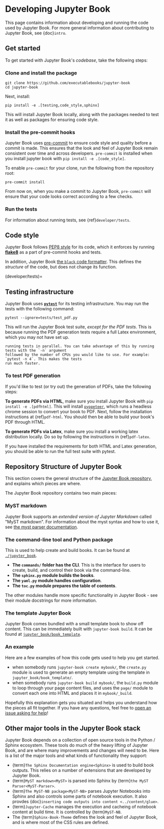 # Developing Jupyter Book

This page contains information about developing and running the code used by
Jupyter Book. For more general information about contributing to Jupyter Book,
see {doc}`intro`.

## Get started

To get started with Jupyter Book's *codebase*, take the following steps:

### Clone and install the package

```
git clone https://github.com/executablebooks/jupyter-book
cd jupyter-book
```

Next, install:

```
pip install -e .[testing,code_style,sphinx]
```

This will install Jupyter Book locally, along with the packages needed to test it
as well as packages for ensuring code style.

### Install the pre-commit hooks

Jupyter Book uses [pre-commit](https://pre-commit.com/) to ensure code style
and quality before a commit is made. This ensures that the look and feel of Jupyter Book
remain consistent over time and across developers. `pre-commit` is installed when you
install jupyter book with `pip install -e .[code_style]`.

To enable `pre-commit` for your clone, run the following from the repository root:

```
pre-commit install
```

From now on, when you make a commit to Jupyter Book, `pre-commit` will ensure that your
code looks correct according to a few checks.

### Run the tests

For information about running tests, see {ref}`developer/tests`.

## Code style

Jupyter Book follows [PEP8 style](https://www.python.org/dev/peps/pep-0008/) for its
code, which it enforces by running [**flake8**](https://pypi.org/project/flake8/) as a
part of pre-commit hooks and tests.

In addition, Jupyter Book [the `black` code formatter](https://black.readthedocs.io/en/stable/).
This defines the *structure* of the code, but does not change its function.

(developer/tests)=
## Testing infrastructure

Jupyter Book uses [**`pytest`**](https://docs.pytest.org/en/latest/) for its testing
infrastructure. You may run the tests with the following command:

```
pytest --ignore=tests/test_pdf.py
```

This will run the Jupyter Book test suite, *except for the PDF tests*. This is because
running the PDF generation tests require a full Latex environment, which you may not have
set up.

```{note} Jupyter Book makes use of [pytest-xdist](https://github.com/pytest-dev/pytest-xdist) for
running tests in parallel. You can take advantage of this by running tests with the `-n` argument
followed by the number of CPUs you would like to use. For example: `pytest -n 4`. This makes the tests
run much faster.
```


### To test PDF generation

If you'd like to test (or try out) the generation of PDFs, take the following steps:

**To generate PDFs via HTML**, make sure you install Jupyter Book with
`pip install -e .[pdfhtml]`. This will install [`pyppeteer`](https://github.com/pyppeteer/pyppeteer),
which runs a headless chrome session to convert your book to PDF. Next, follow
the installation instructions at {ref}`pdf-html`. You should then be able to build your
book's PDF through HTML.

**To generate PDFs via Latex**, make sure you install a working latex distribution locally.
Do so by following the instructions in {ref}`pdf-latex`.

If you have installed the requirements for both HTML and Latex generation, you should
be able to run the full test suite with pytest.


## Repository Structure of Jupyter Book

This section covers the general structure of the
[Jupyter Book repository](https://github.com/executablebooks/jupyter-book), and
explains which pieces are where.

The Jupyter Book repository contains two main pieces:

### MyST markdown

Jupyter Book supports an *extended version of Jupyter Markdown* called "MyST markdown".
For information about the myst syntax and how to use it, see
[the myst parser documentation](https://myst-parser.readthedocs.io/en/latest/using/syntax.html).

### The command-line tool and Python package

This is used to help create and build books.
It can be found at [`./jupyter_book`](https://github.com/executablebooks/jupyter-book/tree/master/jupyter_book).
* **The `commands/` folder has the CLI**. This is the interface for users to create,
  build, and control their book via the command-line.
* **The `sphinx.py` module builds the books**.
* **The `yaml.py` module handles configuration**.
* **The `toc.py` module prepares the table of contents**.

The other modules handle more specific functionality in Jupyter Book - see their
module docstrings for more information.

### The template Jupyter Book

Jupyter Book comes bundled with a small template book to show off content. This can
be immediately built with `jupyter-book build`. It can be found at
[`jupyter_book/book_template`](https://github.com/executablebooks/jupyter-book/tree/master/jupyter_book/book_template).

### An example

Here are a few examples of how this code gets used to help you get started.

* when somebody runs `jupyter-book create mybook/`, the `create.py` module is used to generate an empty template using the template in `jupyter_book/book_template/`.
* when somebody runs `jupyter-book build mybook/`, the `build.py` module to loop through your page content files,
  and uses the `page/` module to convert each one into HTML and places it in `mybook/_build`.

Hopefully this explanation gets you situated and helps you understand how the pieces all fit together.
If you have any questions, feel free to [open an issue asking for help](https://github.com/executablebooks/jupyter-book/issues/new)!

## Other major tools in the Jupyter Book stack

Jupyter Book depends on a collection of open source tools in the Python / Sphinx
ecosystem. These tools do much of the heavy lifting of Jupyter Book, and are where
many improvements and changes will need to be. Here is a list of the major tools and
what kinds of functionality they support:

* {term}`The Sphinx Documentation engine<Sphinx>` is used to build book outputs. This relies
  on a number of extensions that are developed by Jupyter Book.
* {term}`MyST markdown<MyST>` is parsed into Sphinx by
  {term}`the MyST Parser<MyST-Parser>`.
* {term}`The MyST-NB package<MyST-NB>` parses Jupyter Notebooks into Sphinx and also
  controls some parts of notebook execution. It also provdes
  {doc}`inserting code outputs into content <../content/glue>`.
* {term}`Jupyter-Cache` manages the execution and cacheing of notebook content at
  build time. It is controlled by {term}`MyST-NB`.
* The {term}`Sphinx-Book-Theme` defines the look and feel of Jupyter Book, and is
  where most of the CSS rules are defined.
